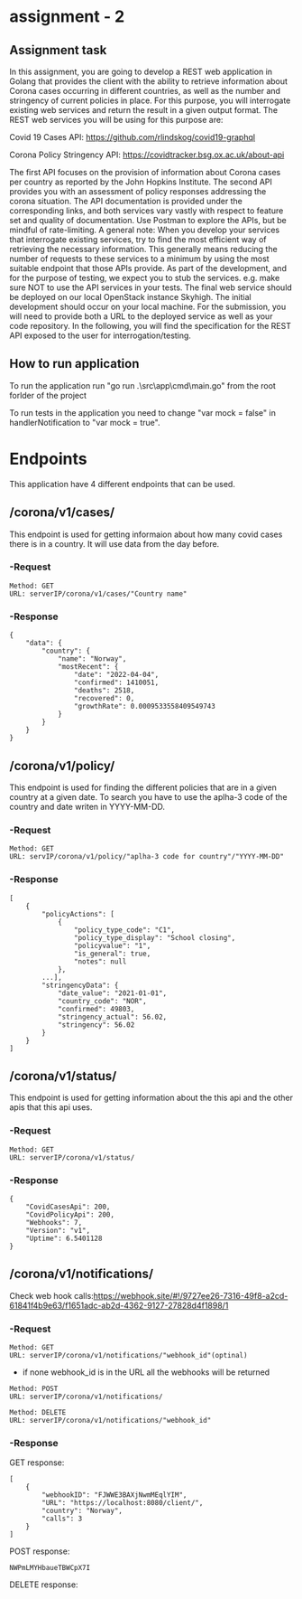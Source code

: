 # assignment - 2

## Assignment task
In this assignment, you are going to develop a REST web application in Golang that provides the client with the ability to retrieve information about Corona cases occurring in different countries, as well as the number and stringency of current policies in place. For this purpose, you will interrogate existing web services and return the result in a given output format.
The REST web services you will be using for this purpose are:


Covid 19 Cases API: https://github.com/rlindskog/covid19-graphql





Corona Policy Stringency API: https://covidtracker.bsg.ox.ac.uk/about-api



The first API focuses on the provision of information about Corona cases per country as reported by the John Hopkins Institute. The second API provides you with an assessment of policy responses addressing the corona situation.
The API documentation is provided under the corresponding links, and both services vary vastly with respect to feature set and quality of documentation. Use Postman to explore the APIs, but be mindful of rate-limiting.
A general note: When you develop your services that interrogate existing services, try to find the most efficient way of retrieving the necessary information. This generally means reducing the number of requests to these services to a minimum by using the most suitable endpoint that those APIs provide. As part of the development, and for the purpose of testing, we expect you to stub the services. e.g. make sure NOT to use the API services in your tests.
The final web service should be deployed on our local OpenStack instance Skyhigh. The initial development should occur on your local machine. For the submission, you will need to provide both a URL to the deployed service as well as your code repository.
In the following, you will find the specification for the REST API exposed to the user for interrogation/testing.

## How to run application
To run the application run "go run .\src\app\cmd\main.go" from the root forlder of the project

To run tests in the application you need to change "var mock = false" in handlerNotification to "var mock = true".

# Endpoints
This application have 4 different endpoints that can be used. 

## /corona/v1/cases/
This endpoint is used for getting informaion about how many covid cases there is in a country. It will use data from the day before.

### -Request
```
Method: GET
URL: serverIP/corona/v1/cases/"Country name"
```
### -Response
```
{
    "data": {
        "country": {
            "name": "Norway",
            "mostRecent": {
                "date": "2022-04-04",
                "confirmed": 1410051,
                "deaths": 2518,
                "recovered": 0,
                "growthRate": 0.0009533558409549743
            }
        }
    }
}
```
## /corona/v1/policy/
This endpoint is used for finding the different policies that are in a given country at a given date. To search you have to use the aplha-3 code of the country and date writen in YYYY-MM-DD.
### -Request
```
Method: GET
URL: servIP/corona/v1/policy/"aplha-3 code for country"/"YYYY-MM-DD"
```
### -Response
```
[
    {
        "policyActions": [
            {
                "policy_type_code": "C1",
                "policy_type_display": "School closing",
                "policyvalue": "1",
                "is_general": true,
                "notes": null
            },
        ...],
        "stringencyData": {
            "date_value": "2021-01-01",
            "country_code": "NOR",
            "confirmed": 49803,
            "stringency_actual": 56.02,
            "stringency": 56.02
        }
    }
]
```
## /corona/v1/status/
This endpoint is used for getting information about the this api and the other apis that this api uses. 

### -Request

```
Method: GET
URL: serverIP/corona/v1/status/
```

### -Response
```
{
    "CovidCasesApi": 200,
    "CovidPolicyApi": 200,
    "Webhooks": 7,
    "Version": "v1",
    "Uptime": 6.5401128
}
```
## /corona/v1/notifications/
Check web hook calls:https://webhook.site/#!/9727ee26-7316-49f8-a2cd-61841f4b9e63/f1651adc-ab2d-4362-9127-27828d4f1898/1
### -Request
```
Method: GET
URL: serverIP/corona/v1/notifications/"webhook_id"(optinal)
```
- if none webhook_id is in the URL all the webhooks will be returned

```
Method: POST
URL: serverIP/corona/v1/notifications/
```

```
Method: DELETE
URL: serverIP/corona/v1/notifications/"webhook_id"
```
### -Response
GET response:
```
[
    {
        "webhookID": "FJWWE3BAXjNwmMEqlYIM",
        "URL": "https://localhost:8080/client/",
        "country": "Norway",
        "calls": 3
    }
]
```

POST response:
```
NWPmLMYHbaueTBWCpX7I
```

DELETE response:
```
```